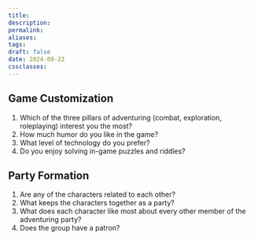 ```yaml
---
title: 
description: 
permalink: 
aliases: 
tags: 
draft: false
date: 2024-09-22
cssclasses:
---
```


## Game Customization

1. Which of the three pillars of adventuring (combat, exploration, roleplaying) interest you the most?
2. How much humor do you like in the game?
3. What level of technology do you prefer?
4. Do you enjoy solving in-game puzzles and riddles?

## Party Formation

1. Are any of the characters related to each other?
2. What keeps the characters together as a party?
3. What does each character like most about every other member of the adventuring party?
4. Does the group have a patron?

